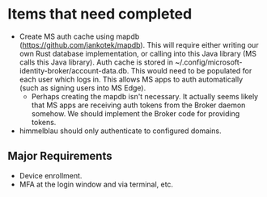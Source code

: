 # Items that need completed

* Create MS auth cache using mapdb (https://github.com/jankotek/mapdb). This will require either writing our own Rust database implementation, or calling into this Java library (MS calls this Java library). Auth cache is stored in ~/.config/microsoft-identity-broker/account-data.db. This would need to be populated for each user which logs in. This allows MS apps to auth automatically (such as signing users into MS Edge).
  * Perhaps creating the mapdb isn't necessary. It actually seems likely that MS apps are receiving auth tokens from the Broker daemon somehow. We should implement the Broker code for providing tokens.
* himmelblau should only authenticate to configured domains.

## Major Requirements

* Device enrollment.
* MFA at the login window and via terminal, etc.
